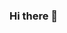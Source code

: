 ### Hi there 👋

<!--
**itamarser/itamarser** is a ✨ _special_ ✨ repository because its `README.md` (this file) appears on your GitHub profile.

Here are some ideas to get you started:

- 🔭 I’m currently working on a my final project...
- 🌱 I’m currently learning M.Des on industrial design at Bezalel...
- 👯 I’m looking to collaborate on arduino projects reltated to a shared tool shed.
- 🤔 I’m looking for help with ...
- 💬 Ask me about ...
- 📫 How to reach me: ...
- 😄 Pronouns:He/Him
- ⚡ Fun fact: ...
-->
